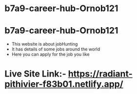 # b7a9-career-hub-Ornob121

# b7a9-career-hub-Ornob121

- This website is about jobHunting
- It has details of some jobs around the world
- Here you can apply for the job you like

# Live Site Link:- https://radiant-pithivier-f83b01.netlify.app/
